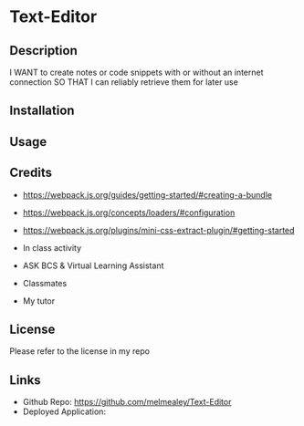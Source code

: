 # Text-Editor

## Description
I WANT to create notes or code snippets with or without an internet connection
SO THAT I can reliably retrieve them for later use

## Installation


## Usage


## Credits
 * https://webpack.js.org/guides/getting-started/#creating-a-bundle
 * https://webpack.js.org/concepts/loaders/#configuration
 * https://webpack.js.org/plugins/mini-css-extract-plugin/#getting-started

* In class activity 
* ASK BCS & Virtual Learning Assistant
* Classmates
* My tutor

## License
Please refer to the license in my repo

## Links
* Github Repo: https://github.com/melmealey/Text-Editor
* Deployed Application: 